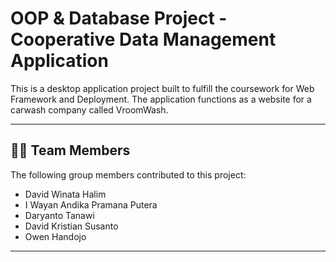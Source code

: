 # OOP & Database Project - Cooperative Data Management Application

This is a desktop application project built to fulfill the coursework for Web Framework and Deployment. The application functions as a website for a carwash company called VroomWash.

---


## 👨‍💻 Team Members

The following group members contributed to this project:
* David Winata Halim
* I Wayan Andika Pramana Putera
* Daryanto Tanawi
* David Kristian Susanto
* Owen Handojo

---
